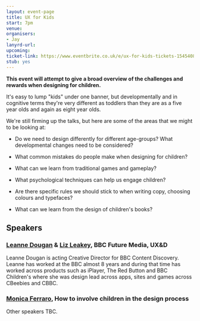 ```yaml
---
layout: event-page
title: UX for Kids
start: 7pm
venue: 
organisers: 
- Jay
lanyrd-url: 
upcoming:
ticket-link: https://www.eventbrite.co.uk/e/ux-for-kids-tickets-15454086589
stub: yes
---
```


**This event will attempt to give a broad overview of the challenges and rewards when designing for children.** 

It's easy to lump "kids" under one banner, but developmentally and in cognitive terms they're very different as toddlers than they are as a five year olds and again as eight year olds.

We're still firming up the talks, but here are some of the areas that we might to be looking at:

  * Do we need to design differently for different age-groups? What developmental changes need to be considered?

  * What common mistakes do people make when designing for children?

  * What can we learn from traditional games and gameplay?

  * What psychological techniques can help us engage children?

  * Are there specific rules we should stick to when writing copy, choosing colours and typefaces?

  * What can we learn from the design of children's books?
  

## Speakers ##
### [Leanne Dougan](https://www.linkedin.com/pub/leanne-dougan/14/905/528) & [Liz Leakey](https://www.linkedin.com/pub/liz-leakey/3/982/17a), BBC Future Media, UX&D

Leanne Dougan is acting Creative Director for BBC Content Discovery. Leanne has worked at the BBC almost 8 years and during that time has worked across products such as iPlayer, The Red Button and BBC Children's where she was design lead across apps, sites and games across CBeebies and CBBC.

### [Monica Ferraro](https://twitter.com/londrareale), How to involve children in the design process

Other speakers TBC.
